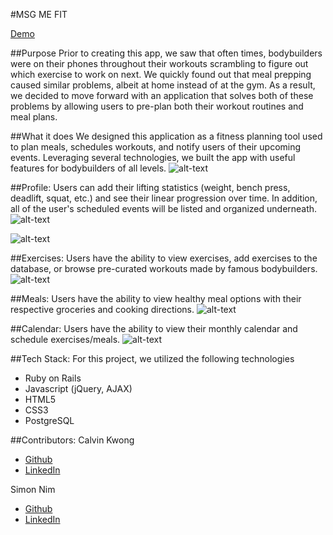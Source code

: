 #MSG ME FIT

[Demo](http://msg-me-fit.herokuapp.com/)

##Purpose
Prior to creating this app, we saw that often times, bodybuilders were on their phones throughout their workouts scrambling to figure out which exercise to work on next. We quickly found out that meal prepping caused similar problems, albeit at home instead of at the gym. As a result, we decided to move forward with an application that solves both of these problems by allowing users to pre-plan both their workout routines and meal plans. 

##What it does
We designed this application as a fitness planning tool used to plan meals, schedules workouts, and notify users of their upcoming events. Leveraging several technologies, we built the app with useful features for bodybuilders of all levels. 
![alt-text](http://i.imgur.com/uYyoDvg.png)


##Profile: 
Users can add their lifting statistics (weight, bench press, deadlift, squat, etc.) and see their linear progression over time. In addition, all of the user's scheduled events will be listed and organized underneath.
![alt-text](http://i.imgur.com/VJFBFzM.png)

![alt-text](http://i.imgur.com/dvhklIY.png)


##Exercises: 
Users have the ability to view exercises, add exercises to the database, or browse pre-curated workouts made by famous bodybuilders. 
![alt-text](http://i.imgur.com/nGCKykj.png)

##Meals: 
Users have the ability to view healthy meal options with their respective groceries and cooking directions. 
![alt-text](http://i.imgur.com/4obPVHq.png)

##Calendar: 
Users have the ability to view their monthly calendar and schedule exercises/meals.
![alt-text](http://i.imgur.com/Ok7MVGu.png)

##Tech Stack: 
For this project, we utilized the following technologies
- Ruby on Rails
- Javascript (jQuery, AJAX)
- HTML5
- CSS3
- PostgreSQL


##Contributors:
Calvin Kwong 
- [Github](https://github.com/ckwong93)
- [LinkedIn](https://www.linkedin.com/in/calvin-kwong-b87087b4)

Simon Nim 
- [Github](https://github.com/simonnim)
- [LinkedIn](https://www.linkedin.com/in/simonnim)
